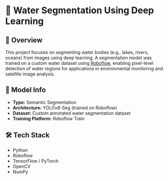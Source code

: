 # 🌊 Water Segmentation Using Deep Learning

## 📌 Overview
This project focuses on segmenting water bodies (e.g., lakes, rivers, oceans) from images using deep learning. A segmentation model was trained on a custom water dataset using [Roboflow](https://roboflow.com), enabling pixel-level detection of water regions for applications in environmental monitoring and satellite image analysis.

## 🧠 Model Info
- **Type:** Semantic Segmentation
- **Architecture:** YOLOv8-Seg (trained on Roboflow)
- **Dataset:** Custom annotated water segmentation dataset
- **Training Platform:** Roboflow Train

## 🛠️ Tech Stack
- Python  
- Roboflow  
- TensorFlow / PyTorch  
- OpenCV  
- NumPy  
